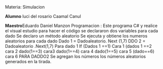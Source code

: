 Materia: Simulacion

**Alumno** luci del rosario Caamal Canul

**Maestro**Eduardo Daniel Manzon
Programacion : Este programa C# y realice el visual estudio para hacer el código
se declararon  dos variables para  cada dado 
Se declaro un método aleatorio
Se ejecuta y obtiene  los numeros  aleatorios  para cada dado 
Dado 1 = Dadoaleatorio. Next (1,7)
DDO  2 = Dadoaleatorio .Next(1,7)
Para  dado 1
If (Dados 1 ==1)
Cara 1 (dados 1 ==2
cara 2
dado(1==3)
cara3
dado(1==4)
cara 4
dado(1==5)
cara 5
(dado==6)
cara 6
PARA DADDO2
Se agregan los números los números aleatorios generados  en la tirada.

